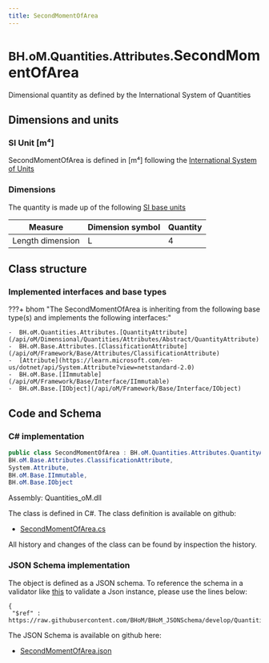```yaml
---
title: SecondMomentOfArea
---
```


# <small>BH.oM.Quantities.Attributes.</small>**SecondMomentOfArea**

Dimensional quantity as defined by the International System of Quantities

## Dimensions and units

### SI Unit [m⁴]

SecondMomentOfArea is defined in [m⁴] following the [International System of Units](https://en.wikipedia.org/wiki/International_System_of_Units) 

### Dimensions

The quantity is made up of the following [SI base units](https://en.wikipedia.org/wiki/SI_base_unit)

| Measure        | Dimension symbol | Quantity |
|------------------|--------|----------|
| Length dimension |  L  |4  |

## Class structure

### Implemented interfaces and base types

???+ bhom "The SecondMomentOfArea is inheriting from the following base type(s) and implements the following interfaces:"

    -  BH.oM.Quantities.Attributes.[QuantityAttribute](/api/oM/Dimensional/Quantities/Attributes/Abstract/QuantityAttribute)
    -  BH.oM.Base.Attributes.[ClassificationAttribute](/api/oM/Framework/Base/Attributes/ClassificationAttribute)
    -  [Attribute](https://learn.microsoft.com/en-us/dotnet/api/System.Attribute?view=netstandard-2.0)
    -  BH.oM.Base.[IImmutable](/api/oM/Framework/Base/Interface/IImmutable)
    -  BH.oM.Base.[IObject](/api/oM/Framework/Base/Interface/IObject)




## Code and Schema

### C# implementation

``` C# title="C#"
public class SecondMomentOfArea : BH.oM.Quantities.Attributes.QuantityAttribute,
BH.oM.Base.Attributes.ClassificationAttribute,
System.Attribute,
BH.oM.Base.IImmutable,
BH.oM.Base.IObject
```

Assembly: Quantities_oM.dll

The class is defined in C#. The class definition is available on github:

- [SecondMomentOfArea.cs](https://github.com/BHoM/BHoM/blob/develop/Quantities_oM/Attributes\SecondMomentOfArea.cs)

All history and changes of the class can be found by inspection the history.
### JSON Schema implementation

The object is defined as a JSON schema. To reference the schema in a validator like [this](https://www.jsonschemavalidator.net/) to validate a Json instance, please use the lines below:

``` { .json .copy .select } title="JSON Schema"
{
 "$ref" : https://raw.githubusercontent.com/BHoM/BHoM_JSONSchema/develop/Quantities_oM/Attributes/SecondMomentOfArea.json}
```

The JSON Schema is available on github here:

- [SecondMomentOfArea.json](https://github.com/BHoM/BHoM_JSONSchema/blob/develop/Quantities_oM/Attributes/SecondMomentOfArea.json)
